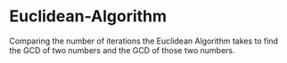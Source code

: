 # Euclidean-Algorithm
Comparing the number of iterations the Euclidean Algorithm takes to find the GCD of two numbers and the GCD of those two numbers.
